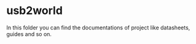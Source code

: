 # usb2world

In this folder you can find the documentations of project like datasheets, guides and so on.
